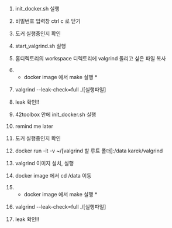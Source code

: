 1. init_docker.sh 실행
2. 비밀번호 입력창 ctrl c 로 닫기
3. 도커 실행중인지 확인
4. start_valgrind.sh 실행
5. 홈디렉토리의 workspace 디렉토리에 valgrind 돌리고 싶은 파일 복사
6. * docker image 에서 make 실행 * 
7. valgrind --leak-check=full ./[실행파일]
8. leak 확인!!


1. 42toolbox 안에 init_docker.sh 실행
2. remind me later
3. 도커 실행중인지 확인
4. docker run -it -v ~/[valgrind 할 루트 폴더]:/data karek/valgrind
5. valgrind 이미지 설치, 실행
6. docker image 에서  cd /data 이동
7. * docker image 에서 make 실행 * 
8. valgrind --leak-check=full ./[실행파일]
9. leak 확인!!
